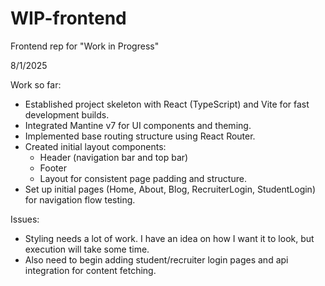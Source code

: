 # WIP-frontend
Frontend rep for "Work in Progress"

8/1/2025

Work so far:
- Established project skeleton with React (TypeScript) and Vite for fast development builds.
- Integrated Mantine v7 for UI components and theming.
- Implemented base routing structure using React Router.
- Created initial layout components:
    - Header (navigation bar and top bar)
    - Footer
    - Layout for consistent page padding and structure.
- Set up initial pages (Home, About, Blog, RecruiterLogin, StudentLogin) for navigation flow testing.

Issues:
- Styling needs a lot of work. I have an idea on how I want it to look, but execution will take some time.
- Also need to begin adding student/recruiter login pages and api integration for content fetching.